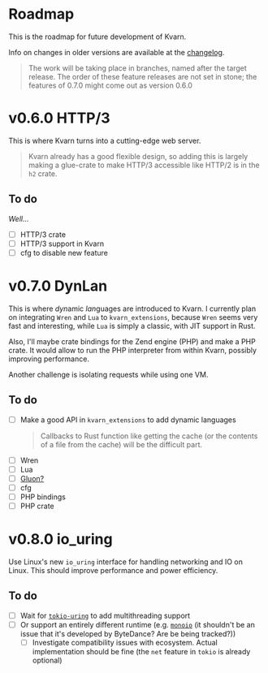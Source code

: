 # Roadmap

This is the roadmap for future development of Kvarn.

Info on changes in older versions are available at the [changelog](CHANGELOG.md).

> The work will be taking place in branches, named after the target release. The order of these feature releases are not set in stone;
> the features of 0.7.0 might come out as version 0.6.0

# v0.6.0 HTTP/3

This is where Kvarn turns into a cutting-edge web server.

> Kvarn already has a good flexible design, so adding this is largely making
> a glue-crate to make HTTP/3 accessible like HTTP/2 is in the `h2` crate.

## To do

_Well..._

-   [ ] HTTP/3 crate
-   [ ] HTTP/3 support in Kvarn
-   [ ] cfg to disable new feature

# v0.7.0 DynLan

This is where *dyn*amic *lan*guages are introduced to Kvarn. I currently plan on integrating `Wren` and `Lua` to `kvarn_extensions`,
because `Wren` seems very fast and interesting, while `Lua` is simply a classic, with JIT support in Rust.

Also, I'll maybe crate bindings for the Zend engine (PHP) and make a PHP crate. It would allow to run the PHP interpreter
from within Kvarn, possibly improving performance.

Another challenge is isolating requests while using one VM.

## To do

-   [ ] Make a good API in `kvarn_extensions` to add dynamic languages
    > Callbacks to Rust function like getting the cache
    > (or the contents of a file from the cache) will be the difficult part.
-   [ ] Wren
-   [ ] Lua
-   [ ] [Gluon?](https://github.com/gluon-lang/gluon)
-   [ ] cfg
-   [ ] PHP bindings
-   [ ] PHP crate

# v0.8.0 io_uring

Use Linux's new `io_uring` interface for handling networking and IO on Linux.
This should improve performance and power efficiency.

## To do

-   [ ] Wait for [`tokio-uring`](https://docs.rs/tokio-uring) to add multithreading support
-   [ ] Or support an entirely different runtime (e.g. [`monoio`](https://github.com/bytedance/monoio)
        (it shouldn't be an issue that it's developed by ByteDance? Are be being tracked?))
    -   [ ] Investigate compatibility issues with ecosystem. Actual implementation should be fine
            (the `net` feature in `tokio` is already optional)
